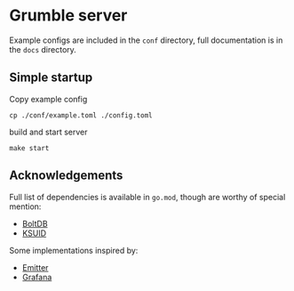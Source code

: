 # Grumble server

Example configs are included in the `conf` directory, full documentation is in the `docs` directory.

## Simple startup

Copy example config

```shell
cp ./conf/example.toml ./config.toml
```

build and start server
```shell
make start
```

## Acknowledgements

Full list of dependencies is available in `go.mod`, though are worthy of special mention:

- [BoltDB](https://github.com/etcd-io/bbolt)
- [KSUID](https://github.com/segmentio/ksuid)

Some implementations inspired by:

- [Emitter](https://github.com/emitter-io/emitter)
- [Grafana](https://github.com/grafana/grafana)
